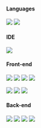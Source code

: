 #### Languages

![](https://img.shields.io/badge/JavaScript-Language-informational?style=flat-square&logo=javascript&logoColor=white&color=d8f3dc)
![](https://img.shields.io/badge/TypeScript-Dialect-informational?style=flat-square&logo=typescript&logoColor=white&color=d8f3dc)

#### IDE
![](https://img.shields.io/badge/WebStorm-Editor-informational?style=flat-square&logo=webstorm&logoColor=white&color=d8f3dc)

#### Front-end
![](https://img.shields.io/badge/React-Framework-informational?style=flat-square&logo=react&logoColor=white&color=d8f3dc)
![](https://img.shields.io/badge/HTML-Language-informational?style=flat-square&logo=html5&logoColor=white&color=d8f3dc)
![](https://img.shields.io/badge/CSS-Language-informational?style=flat-square&logo=css3&logoColor=white&color=d8f3dc)
![](https://img.shields.io/badge/LESS-Dialect-informational?style=flat-square&logo=less&logoColor=white&color=d8f3dc)

![](https://img.shields.io/badge/SASS-Dialect-informational?style=flat-square&logo=sass&logoColor=white&color=d8f3dc)
![](https://img.shields.io/badge/Ant_Design-UI_Framework-informational?style=flat-square&logo=antdesign&logoColor=white&color=d8f3dc)
![](https://img.shields.io/badge/Redux-API_State-informational?style=flat-square&logo=redux&logoColor=white&color=d8f3dc)

#### Back-end
![](https://img.shields.io/badge/Strapi-CMS-informational?style=flat-square&logo=strapi&logoColor=white&color=d8f3dc)
![](https://img.shields.io/badge/GraphQL-API-informational?style=flat-square&logo=graphql&logoColor=white&color=d8f3dc)
![](https://img.shields.io/badge/SQL-Language-informational?style=flat-square&logo=mysql&logoColor=white&color=d8f3dc)
![](https://img.shields.io/badge/Apollo-API-informational?style=flat-square&logo=apollographql&logoColor=white&color=d8f3dc)
